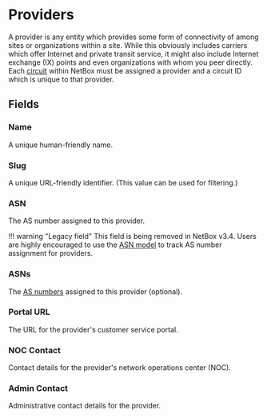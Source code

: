# Providers

A provider is any entity which provides some form of connectivity of among sites or organizations within a site. While this obviously includes carriers which offer Internet and private transit service, it might also include Internet exchange (IX) points and even organizations with whom you peer directly. Each [circuit](./circuit.md) within NetBox must be assigned a provider and a circuit ID which is unique to that provider.

## Fields

### Name

A unique human-friendly name.

### Slug

A unique URL-friendly identifier. (This value can be used for filtering.)

### ASN

The AS number assigned to this provider.

!!! warning "Legacy field"
    This field is being removed in NetBox v3.4. Users are highly encouraged to use the [ASN model](../ipam/asn.md) to track AS number assignment for providers.

### ASNs

The [AS numbers](../ipam/asn.md) assigned to this provider (optional).

### Portal URL

The URL for the provider's customer service portal.

### NOC Contact

Contact details for the provider's network operations center (NOC).

### Admin Contact

Administrative contact details for the provider.

